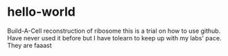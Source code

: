 # hello-world
Build-A-Cell reconstruction of ribosome 
this is a trial on how to use github. Have never used it before but I have tolearn to keep up with my labs' pace. They are faaast

